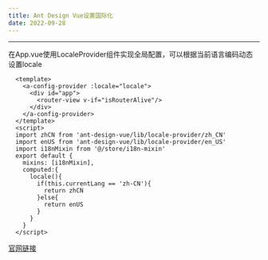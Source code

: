 ```yaml
---
title: Ant Design Vue设置国际化
date: 2022-09-28
---
```

---
在App.vue使用LocaleProvider组件实现全局配置，可以根据当前语言编码动态设置locale
```vue
  <template>
    <a-config-provider :locale="locale">
      <div id="app">
        <router-view v-if="isRouterAlive"/>
      </div>
    </a-config-provider>
  </template>
  <script>
  import zhCN from 'ant-design-vue/lib/locale-provider/zh_CN'
  import enUS from 'ant-design-vue/lib/locale-provider/en_US'
  import i18nMixin from '@/store/i18n-mixin'
  export default {
    mixins: [i18nMixin],
    computed:{
      locale(){
        if(this.currentLang == 'zh-CN'){
          return zhCN
        }else{
          return enUS
        }
      }
    }
  </script>
```
[官网链接](https://1x.antdv.com/components/locale-provider-cn#rice)